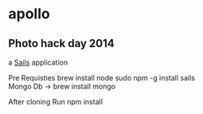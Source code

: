 # apollo
## Photo hack day 2014
a [Sails](http://sailsjs.org) application

Pre Requisties
         brew install node 
         sudo npm -g install sails  
         Mongo Db -> brew install mongo

After cloning
  Run npm install 
